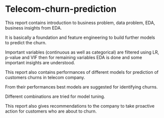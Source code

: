 # Telecom-churn-prediction

This report contains introduction to business problem, data problem, EDA, business insights from EDA.

It is basically a foundation and feature engineering to build further models to predict the churn. 

Important variables (continuous as well as categorical) are filtered using LR, p-value and VIF then for remaining variables EDA is done and some important insights are understood.

This report also contains performances of different models for prediction of customers churns in telecom company. 

From their performances best models are suggested for identifying churns. 

Different combinations are tried for model tuning. 

This report also gives recommendations to the company to take proactive action for customers who are about to churn.
